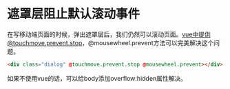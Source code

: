 # 遮罩层阻止默认滚动事件

在写移动端页面的时候，弹出遮罩层后，我们仍然可以滚动页面。vue中提供@touchmove.prevent.stop，@mousewheel.prevent方法可以完美解决这个问题。

```html
<div class="dialog" @touchmove.prevent.stop @mousewheel.prevent></div>
```

如果不使用vue的话，可以给body添加overflow:hidden属性解决。
